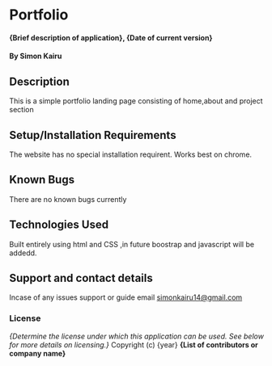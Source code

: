 # Portfolio
#### {Brief description of application}, {Date of current version}
#### By Simon Kairu
## Description
This is a simple portfolio landing page consisting of home,about and project section

## Setup/Installation Requirements
The website has no special installation requirent.
Works best on chrome.
## Known Bugs
There are no known bugs currently
## Technologies Used
Built entirely using html and CSS ,in future boostrap and javascript will be addedd.
## Support and contact details
Incase of any issues support or guide email simonkairu14@gmail.com
### License
*{Determine the license under which this application can be used.  See below for more details on licensing.}*
Copyright (c) {year} **{List of contributors or company name}**